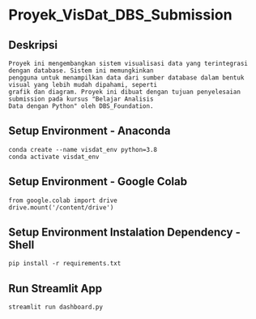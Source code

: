 # Proyek_VisDat_DBS_Submission

## Deskripsi 
```
Proyek ini mengembangkan sistem visualisasi data yang terintegrasi dengan database. Sistem ini memungkinkan
pengguna untuk menampilkan data dari sumber database dalam bentuk visual yang lebih mudah dipahami, seperti
grafik dan diagram. Proyek ini dibuat dengan tujuan penyelesaian submission pada kursus "Belajar Analisis
Data dengan Python" oleh DBS_Foundation.
```

## Setup Environment - Anaconda
```
conda create --name visdat_env python=3.8
conda activate visdat_env
```

## Setup Environment - Google Colab
```
from google.colab import drive
drive.mount('/content/drive')
```

## Setup Environment Instalation Dependency - Shell
```
pip install -r requirements.txt
```

## Run Streamlit App
```
streamlit run dashboard.py
```

